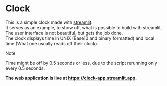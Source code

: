 # Clock

This is a simple clock made with [streamlit](https://streamlit.io). \
It serves as an example, to show off, what is possible to build with streamlit. \
The user interface is not beautiful, but gets the job done. \
The clock displays time in UNIX (Base10 and binary formatted) and local time (What one usually reads off their clock).

> [!NOTE]
> Time might be off by 0.5 seconds or less, due to the script rerunning only every 0.5 seconds.

**The web application is live at https://clock-app.streamlit.app.**